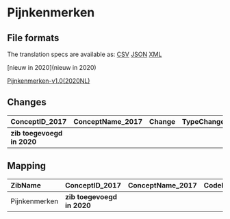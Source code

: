 # Pijnkenmerken
## File formats

The translation specs are available as: 
[CSV](../csv/Pijnkenmerken.csv) [JSON](../json/Pijnkenmerken.json) [XML](../xml/Pijnkenmerken.xml)



[nieuw in 2020](nieuw in 2020)

[Pijnkenmerken-v1.0(2020NL)](https://zibs.nl/wiki/Pijnkenmerken-v1.0(2020NL))









## Changes

| ConceptID_2017             | ConceptName_2017   | Change   | TypeChange   | Impact_heen   | TRANSLATIE_spec_heen   | Impact_terug   | TRANSLATIE_spec_terug   | Omschrijving   |
|:---------------------------|:-------------------|:---------|:-------------|:--------------|:-----------------------|:---------------|:------------------------|:---------------|
| **zib toegevoegd in 2020** |                    |          |              |               |                        |                |                         |                |

## Mapping

| ZibName       | ConceptID_2017             | ConceptName_2017   | Codelists_2017   | Change   | ConceptID_2020             | ConceptName_2020   | Codelists_2020   | Bits   | Omschrijving   | TypeChange   | Impact_heen   | TRANSLATIE_spec_heen   | Impact_terug   | TRANSLATIE_spec_terug   |
|:--------------|:---------------------------|:-------------------|:-----------------|:---------|:---------------------------|:-------------------|:-----------------|:-------|:---------------|:-------------|:--------------|:-----------------------|:---------------|:------------------------|
| Pijnkenmerken | **zib toegevoegd in 2020** |                    |                  |          | **zib toegevoegd in 2020** |                    |                  |        |                |              |               |                        |                |                         |

